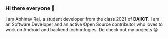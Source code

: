 ### Hi there everyone 👋

I am Abhinav Raj, a student developer from the class 2021 of **DAIICT**. I am an Software Developer and an active Open Source contributor who loves to work on Android and backend technologies. Do check out my projects 😁

<!--
**abhinavraj23/abhinavraj23** is a ✨ _special_ ✨ repository because its `README.md` (this file) appears on your GitHub profile.

📫 You can reach to me through:

- LinkedIn : [Abhinav Raj](https://www.linkedin.com/in/abhinav-raj-234497159/)
- Twitter : [CoderAbhinav](https://twitter.com/CoderAbhinav)
- Email : abhinav.23.april@gmail.com 



